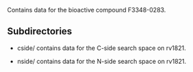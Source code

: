 Contains data for the bioactive compound F3348-0283.

## Subdirectories

- cside/ contains data for the C-side search space on rv1821.

- nside/ contains data for the N-side search space on rv1821.

